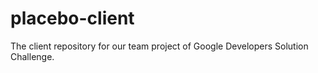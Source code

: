 # placebo-client
The client repository for our team project of Google Developers Solution Challenge. 
